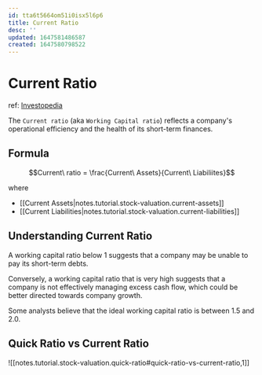 ```yaml
---
id: tta6t5664om51i0isx5l6p6
title: Current Ratio
desc: ''
updated: 1647581486587
created: 1647580798522
---
```

# Current Ratio
ref: [Investopedia](https://www.investopedia.com/ask/answers/041015/what-does-low-working-capital-ratio-show-about-companys-working-capital-management.asp)

The `Current ratio` (aka `Working Capital ratio`) reflects a company's operational efficiency and the health of its short-term finances.

## Formula

$$Current\ ratio = \frac{Current\ Assets}{Current\ Liabiliites}$$

where
- [[Current Assets|notes.tutorial.stock-valuation.current-assets]]
- [[Current Liabilities|notes.tutorial.stock-valuation.current-liabilities]]

## Understanding Current Ratio

A working capital ratio below 1 suggests that a company may be unable to pay its short-term debts.

Conversely, a working capital ratio that is very high suggests that a company is not effectively managing excess cash flow, which could be better directed towards company growth.

Some analysts believe that the ideal working capital ratio is between 1.5 and 2.0.

## Quick Ratio vs Current Ratio

![[notes.tutorial.stock-valuation.quick-ratio#quick-ratio-vs-current-ratio,1]]
